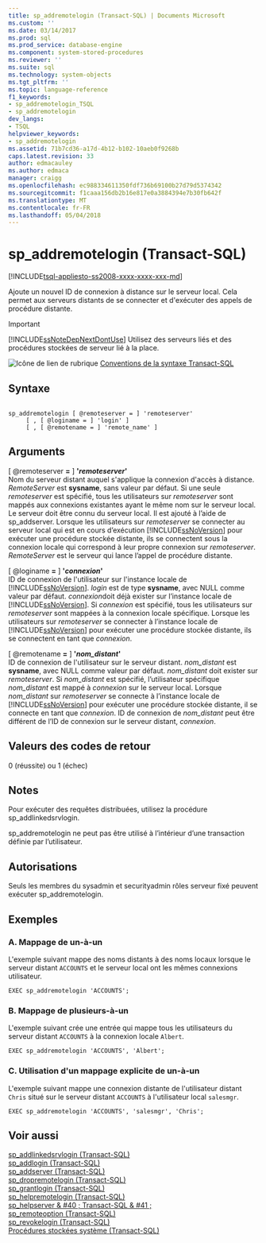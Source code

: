 ```yaml
---
title: sp_addremotelogin (Transact-SQL) | Documents Microsoft
ms.custom: ''
ms.date: 03/14/2017
ms.prod: sql
ms.prod_service: database-engine
ms.component: system-stored-procedures
ms.reviewer: ''
ms.suite: sql
ms.technology: system-objects
ms.tgt_pltfrm: ''
ms.topic: language-reference
f1_keywords:
- sp_addremotelogin_TSQL
- sp_addremotelogin
dev_langs:
- TSQL
helpviewer_keywords:
- sp_addremotelogin
ms.assetid: 71b7cd36-a17d-4b12-b102-10aeb0f9268b
caps.latest.revision: 33
author: edmacauley
ms.author: edmaca
manager: craigg
ms.openlocfilehash: ec988334611350fdf736b69100b27d79d5374342
ms.sourcegitcommit: f1caaa156db2b16e817e0a3884394e7b30fb642f
ms.translationtype: MT
ms.contentlocale: fr-FR
ms.lasthandoff: 05/04/2018
---
```

# <a name="spaddremotelogin-transact-sql"></a>sp_addremotelogin (Transact-SQL)
[!INCLUDE[tsql-appliesto-ss2008-xxxx-xxxx-xxx-md](../../includes/tsql-appliesto-ss2008-xxxx-xxxx-xxx-md.md)]

  Ajoute un nouvel ID de connexion à distance sur le serveur local. Cela permet aux serveurs distants de se connecter et d'exécuter des appels de procédure distante.  
  
> [!IMPORTANT]  
>  [!INCLUDE[ssNoteDepNextDontUse](../../includes/ssnotedepnextdontuse-md.md)] Utilisez des serveurs liés et des procédures stockées de serveur lié à la place.  
  
 ![Icône de lien de rubrique](../../database-engine/configure-windows/media/topic-link.gif "Icône lien de rubrique") [Conventions de la syntaxe Transact-SQL](../../t-sql/language-elements/transact-sql-syntax-conventions-transact-sql.md)  
  
## <a name="syntax"></a>Syntaxe  
  
```  
  
sp_addremotelogin [ @remoteserver = ] 'remoteserver'   
     [ , [ @loginame = ] 'login' ]   
     [ , [ @remotename = ] 'remote_name' ]  
```  
  
## <a name="arguments"></a>Arguments  
 [ @remoteserver **=** ] **'***remoteserver***'**  
 Nom du serveur distant auquel s'applique la connexion d'accès à distance. *RemoteServer* est **sysname**, sans valeur par défaut. Si une seule *remoteserver* est spécifié, tous les utilisateurs sur *remoteserver* sont mappés aux connexions existantes ayant le même nom sur le serveur local. Le serveur doit être connu du serveur local. Il est ajouté à l’aide de sp_addserver. Lorsque les utilisateurs sur *remoteserver* se connecter au serveur local qui est en cours d’exécution [!INCLUDE[ssNoVersion](../../includes/ssnoversion-md.md)] pour exécuter une procédure stockée distante, ils se connectent sous la connexion locale qui correspond à leur propre connexion sur *remoteserver*. *RemoteServer* est le serveur qui lance l’appel de procédure distante.  
  
 [ @loginame **=** ] **'***connexion***'**  
 ID de connexion de l'utilisateur sur l'instance locale de [!INCLUDE[ssNoVersion](../../includes/ssnoversion-md.md)]. *login* est de type **sysname**, avec NULL comme valeur par défaut. *connexion*doit déjà exister sur l’instance locale de [!INCLUDE[ssNoVersion](../../includes/ssnoversion-md.md)]. Si *connexion* est spécifié, tous les utilisateurs sur *remoteserver* sont mappées à la connexion locale spécifique. Lorsque les utilisateurs sur *remoteserver* se connecter à l’instance locale de [!INCLUDE[ssNoVersion](../../includes/ssnoversion-md.md)] pour exécuter une procédure stockée distante, ils se connectent en tant que *connexion*.  
  
 [ @remotename **=** ] **'***nom_distant***'**  
 ID de connexion de l'utilisateur sur le serveur distant. *nom_distant* est **sysname**, avec NULL comme valeur par défaut. *nom_distant* doit exister sur *remoteserver*. Si *nom_distant* est spécifié, l’utilisateur spécifique *nom_distant* est mappé à *connexion* sur le serveur local. Lorsque *nom_distant* sur *remoteserver* se connecte à l’instance locale de [!INCLUDE[ssNoVersion](../../includes/ssnoversion-md.md)] pour exécuter une procédure stockée distante, il se connecte en tant que *connexion*. ID de connexion de *nom_distant* peut être différent de l’ID de connexion sur le serveur distant, *connexion*.  
  
## <a name="return-code-values"></a>Valeurs des codes de retour  
 0 (réussite) ou 1 (échec)  
  
## <a name="remarks"></a>Notes  
 Pour exécuter des requêtes distribuées, utilisez la procédure sp_addlinkedsrvlogin.  
  
 sp_addremotelogin ne peut pas être utilisé à l’intérieur d’une transaction définie par l’utilisateur.  
  
## <a name="permissions"></a>Autorisations  
 Seuls les membres du sysadmin et securityadmin rôles serveur fixé peuvent exécuter sp_addremotelogin.  
  
## <a name="examples"></a>Exemples  
  
### <a name="a-mapping-one-to-one"></a>A. Mappage de un-à-un  
 L'exemple suivant mappe des noms distants à des noms locaux lorsque le serveur distant `ACCOUNTS` et le serveur local ont les mêmes connexions utilisateur.  
  
```  
EXEC sp_addremotelogin 'ACCOUNTS';  
```  
  
### <a name="b-mapping-many-to-one"></a>B. Mappage de plusieurs-à-un  
 L'exemple suivant crée une entrée qui mappe tous les utilisateurs du serveur distant `ACCOUNTS` à la connexion locale `Albert`.  
  
```  
EXEC sp_addremotelogin 'ACCOUNTS', 'Albert';  
```  
  
### <a name="c-using-explicit-one-to-one-mapping"></a>C. Utilisation d'un mappage explicite de un-à-un  
 L'exemple suivant mappe une connexion distante de l'utilisateur distant `Chris` situé sur le serveur distant `ACCOUNTS` à l'utilisateur local `salesmgr`.  
  
```  
EXEC sp_addremotelogin 'ACCOUNTS', 'salesmgr', 'Chris';  
```  
  
## <a name="see-also"></a>Voir aussi  
 [sp_addlinkedsrvlogin &#40;Transact-SQL&#41;](../../relational-databases/system-stored-procedures/sp-addlinkedsrvlogin-transact-sql.md)   
 [sp_addlogin &#40;Transact-SQL&#41;](../../relational-databases/system-stored-procedures/sp-addlogin-transact-sql.md)   
 [sp_addserver &#40;Transact-SQL&#41;](../../relational-databases/system-stored-procedures/sp-addserver-transact-sql.md)   
 [sp_dropremotelogin &#40;Transact-SQL&#41;](../../relational-databases/system-stored-procedures/sp-dropremotelogin-transact-sql.md)   
 [sp_grantlogin &#40;Transact-SQL&#41;](../../relational-databases/system-stored-procedures/sp-grantlogin-transact-sql.md)   
 [sp_helpremotelogin &#40;Transact-SQL&#41;](../../relational-databases/system-stored-procedures/sp-helpremotelogin-transact-sql.md)   
 [sp_helpserver & #40 ; Transact-SQL & #41 ;](../../relational-databases/system-stored-procedures/sp-helpserver-transact-sql.md)   
 [sp_remoteoption &#40;Transact-SQL&#41;](../../relational-databases/system-stored-procedures/sp-remoteoption-transact-sql.md)   
 [sp_revokelogin &#40;Transact-SQL&#41;](../../relational-databases/system-stored-procedures/sp-revokelogin-transact-sql.md)   
 [Procédures stockées système &#40;Transact-SQL&#41;](../../relational-databases/system-stored-procedures/system-stored-procedures-transact-sql.md)  
  
  
